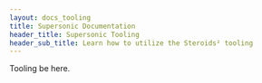 ```yaml
---
layout: docs_tooling
title: Supersonic Documentation
header_title: Supersonic Tooling
header_sub_title: Learn how to utilize the Steroids² tooling
---
```


Tooling be here.
